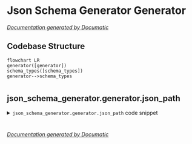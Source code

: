 # Json Schema Generator Generator

[_Documentation generated by Documatic_](https://www.documatic.com)

<!---Documatic-section-Codebase Structure-start--->
## Codebase Structure

<!---Documatic-block-system_architecture-start--->
```mermaid
flowchart LR
generator([generator])
schema_types([schema_types])
generator-->schema_types
```
<!---Documatic-block-system_architecture-end--->

# #
<!---Documatic-section-Codebase Structure-end--->

<!---Documatic-section-json_schema_generator.generator.json_path-start--->
## json_schema_generator.generator.json_path

<!---Documatic-section-json_path-start--->
<!---Documatic-block-json_schema_generator.generator.json_path-start--->
<details>
	<summary><code>json_schema_generator.generator.json_path</code> code snippet</summary>

```python
def json_path(obj, *args):
    if not obj:
        return None
    for arg in args:
        if arg not in obj:
            return None
        obj = obj[arg]
    return obj
```
</details>
<!---Documatic-block-json_schema_generator.generator.json_path-end--->
<!---Documatic-section-json_path-end--->

# #
<!---Documatic-section-json_schema_generator.generator.json_path-end--->

[_Documentation generated by Documatic_](https://www.documatic.com)